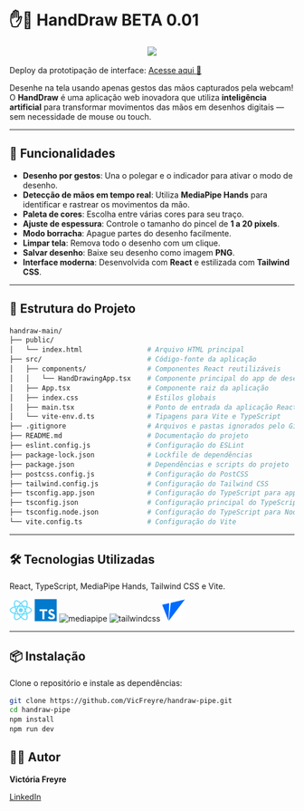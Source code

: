 # ✋🎨 HandDraw BETA 0.01
<p align="center">
  <img src="https://github.com/user-attachments/assets/44ce6b97-feaf-480a-aef9-7b5f8e5d8c06" width="1100" />
</p>

Deploy da prototipação de interface: [Acesse aqui 🚀](https://handraw-gvuj68zs5-vics-projects-becbc9ab.vercel.app/)

Desenhe na tela usando apenas gestos das mãos capturados pela webcam!  
O **HandDraw** é uma aplicação web inovadora que utiliza **inteligência artificial** para transformar movimentos das mãos em desenhos digitais — sem necessidade de mouse ou touch.

---

## 🚀 Funcionalidades
-  **Desenho por gestos**: Una o polegar e o indicador para ativar o modo de desenho.  
-  **Detecção de mãos em tempo real**: Utiliza **MediaPipe Hands** para identificar e rastrear os movimentos da mão.  
-  **Paleta de cores**: Escolha entre várias cores para seu traço.  
-  **Ajuste de espessura**: Controle o tamanho do pincel de **1 a 20 pixels**.  
-  **Modo borracha**: Apague partes do desenho facilmente.  
-  **Limpar tela**: Remova todo o desenho com um clique.  
-  **Salvar desenho**: Baixe seu desenho como imagem **PNG**.  
-  **Interface moderna**: Desenvolvida com **React** e estilizada com **Tailwind CSS**.  

---

## 📂 Estrutura do Projeto

```bash
handraw-main/
├── public/
│   └── index.html                # Arquivo HTML principal
├── src/                          # Código-fonte da aplicação
│   ├── components/               # Componentes React reutilizáveis
│   │   └── HandDrawingApp.tsx    # Componente principal do app de desenho
│   ├── App.tsx                   # Componente raiz da aplicação
│   ├── index.css                 # Estilos globais
│   ├── main.tsx                  # Ponto de entrada da aplicação React
│   └── vite-env.d.ts             # Tipagens para Vite e TypeScript
├── .gitignore                    # Arquivos e pastas ignorados pelo Git
├── README.md                     # Documentação do projeto
├── eslint.config.js              # Configuração do ESLint
├── package-lock.json             # Lockfile de dependências
├── package.json                  # Dependências e scripts do projeto
├── postcss.config.js             # Configuração do PostCSS
├── tailwind.config.js            # Configuração do Tailwind CSS
├── tsconfig.app.json             # Configuração do TypeScript para app
├── tsconfig.json                 # Configuração principal do TypeScript
├── tsconfig.node.json            # Configuração do TypeScript para Node
└── vite.config.ts                # Configuração do Vite
```
---

## 🛠️ Tecnologias Utilizadas
React, TypeScript, MediaPipe Hands, Tailwind CSS e Vite.
<p align="rigth">
  <img src="https://raw.githubusercontent.com/devicons/devicon/master/icons/react/react-original.svg" alt="react" width="40" height="40"/>  
  <img src="https://raw.githubusercontent.com/devicons/devicon/master/icons/typescript/typescript-original.svg" alt="typescript" width="40" height="40"/>  
  <img src="https://viz.mediapipe.dev/logo.png" alt="mediapipe" width="40" height="40"/>  
  <img src="https://upload.wikimedia.org/wikipedia/commons/d/d5/Tailwind_CSS_Logo.svg" alt="tailwindcss" width="58" height="40"/>  
  <img src="https://raw.githubusercontent.com/devicons/devicon/master/icons/vite/vite-original.svg" alt="vite" width="40" height="40"/>  
</p>


---

## 📦 Instalação

Clone o repositório e instale as dependências:

```bash
git clone https://github.com/VicFreyre/handraw-pipe.git
cd handraw-pipe
npm install
npm run dev
```

## 👩‍💻 Autor

**Victória Freyre**  

[LinkedIn](https://www.linkedin.com/in/vict%C3%B3ria-freyre-220b05291/)



